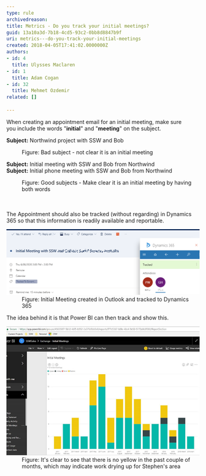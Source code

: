 ```yaml
---
type: rule
archivedreason: 
title: Metrics - Do you track your initial meetings?
guid: 13a10a3d-7b18-4cd5-93c2-0bb8d8847b9f
uri: metrics---do-you-track-your-initial-meetings
created: 2018-04-05T17:41:02.0000000Z
authors:
- id: 4
  title: Ulysses Maclaren
- id: 1
  title: Adam Cogan
- id: 32
  title: Mehmet Ozdemir
related: []

---
```



​When creating an appointment email for an initial meeting, make sure you include the words "<b>initial</b>" and "<b>meeting</b>" on the subject. <br> 
<div><p class="ssw15-rteElement-GreyBox"><b>Subject:</b><b></b> Northwind project with SSW and Bob<br></p></div><div><dd class="ssw15-rteElement-FigureBad"> Figure: Bad subject - not clear it is an initial meeting<br></dd><div><p class="ssw15-rteElement-GreyBox"> 
         <b>Subject:</b> ​<span class="ssw15-rteStyle-Highlight">Initial meeting</span> with SSW and Bob from Northwind<br> <b>​Subject:</b> 
         <span class="ssw15-rteStyle-Highlight">Initial</span> phone 
         <span class="ssw15-rteStyle-Highlight">meeting</span> with SSW and Bob from Northwind</p></div><div><dd class="ssw15-rteElement-FigureGood">Figure: Good subjects - Make clear it is an initial meeting by having both words​ <br></dd></div></div>
<br><excerpt class='endintro'></excerpt><br>
<p>The Appointment should also be tracked (without regarding) in ​Dynamics 365 so that this information is readily available and reportable.</p><dl class="image"><dt><img src="initial-meeting-dynamics.png" alt="initial-meeting-dynamics.png" style="width:750px;" /></dt><dd>Figure: Initial Meeting created in Outlook and tracked to Dynamics 365</dd></dl>
<p>The idea behind it is that Power BI can then track and show this.</p><dl class="image"><dt>
      <img src="initial-meeting-graph.jpg" alt="initial-meeting-graph.jpg" style="width:750px;" />
   </dt><dd>Figure: It's clear to see that there is no yellow in the past couple of months, which may indicate work drying up for Stephen's area<br></dd></dl>


